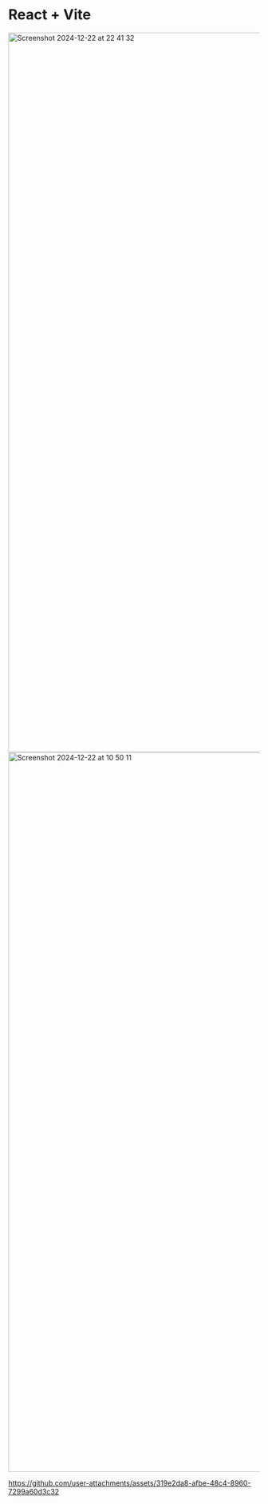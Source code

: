 # React + Vite

<img width="1440" alt="Screenshot 2024-12-22 at 22 41 32" src="https://github.com/user-attachments/assets/602eb230-e913-4edb-83ac-cc4c91d81c46" />


<img width="1440" alt="Screenshot 2024-12-22 at 10 50 11" src="https://github.com/user-attachments/assets/a4e7f4a5-fdf9-425b-a863-f35c02257263" />




https://github.com/user-attachments/assets/319e2da8-afbe-48c4-8960-7299a60d3c32

